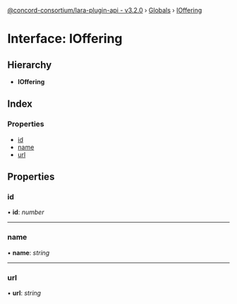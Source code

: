 [@concord-consortium/lara-plugin-api - v3.2.0](../README.md) › [Globals](../globals.md) › [IOffering](ioffering.md)

# Interface: IOffering

## Hierarchy

* **IOffering**

## Index

### Properties

* [id](ioffering.md#id)
* [name](ioffering.md#name)
* [url](ioffering.md#url)

## Properties

###  id

• **id**: *number*

___

###  name

• **name**: *string*

___

###  url

• **url**: *string*
